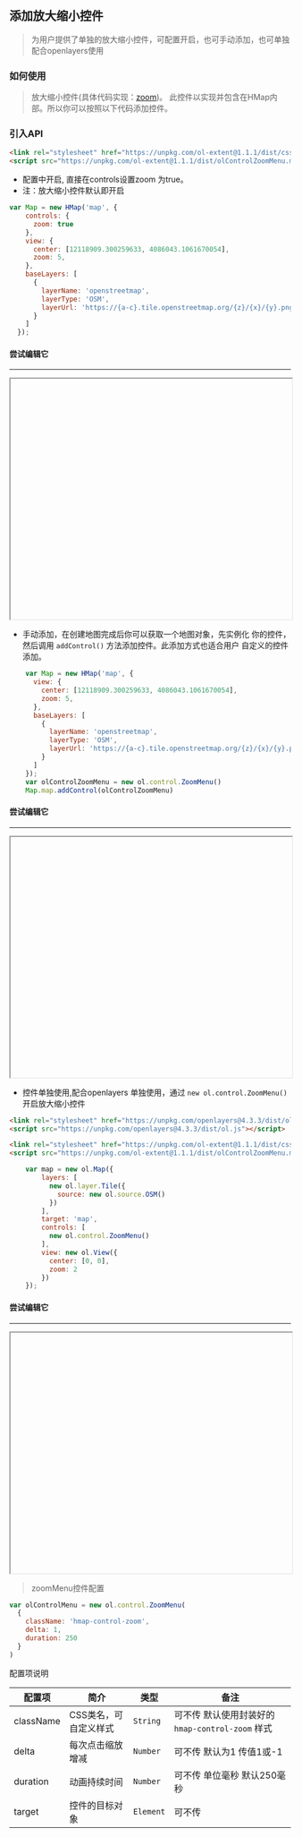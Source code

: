 ## 添加放大缩小控件

> 为用户提供了单独的放大缩小控件，可配置开启，也可手动添加，也可单独配合openlayers使用

### 如何使用

> 放大缩小控件(具体代码实现：[zoom](https://github.com/sakitam-fdd/ol-extent/blob/master/src/control/zoom.js))。
  此控件以实现并包含在HMap内部。所以你可以按照以下代码添加控件。

### 引入API

```html
<link rel="stylesheet" href="https://unpkg.com/ol-extent@1.1.1/dist/css/olControlZoomMenu.min.css" type="text/css">
<script src="https://unpkg.com/ol-extent@1.1.1/dist/olControlZoomMenu.min.js"></script>
```
  

* 配置中开启, 直接在controls设置zoom 为true。
* 注：放大缩小控件默认即开启

```javascript
var Map = new HMap('map', {
    controls: {
      zoom: true
    },
    view: {
      center: [12118909.300259633, 4086043.1061670054],
      zoom: 5,
    },
    baseLayers: [
      {
        layerName: 'openstreetmap',
        layerType: 'OSM',
        layerUrl: 'https://{a-c}.tile.openstreetmap.org/{z}/{x}/{y}.png'
      }
    ]
  });
```

#### 尝试编辑它
---
<iframe width="100%" height="430"></iframe>


* 手动添加，在创建地图完成后你可以获取一个地图对象，先实例化
  你的控件，然后调用 ``addControl()`` 方法添加控件。此添加方式也适合用户
  自定义的控件添加。

```javascript
    var Map = new HMap('map', {
      view: {
        center: [12118909.300259633, 4086043.1061670054],
        zoom: 5,
      },
      baseLayers: [
        {
          layerName: 'openstreetmap',
          layerType: 'OSM',
          layerUrl: 'https://{a-c}.tile.openstreetmap.org/{z}/{x}/{y}.png'
        }
      ]
    });
    var olControlZoomMenu = new ol.control.ZoomMenu()
    Map.map.addControl(olControlZoomMenu)
```

#### 尝试编辑它
---
<iframe width="100%" height="430"></iframe>

* 控件单独使用,配合openlayers 单独使用，通过 ``` new ol.control.ZoomMenu() ``` 开启放大缩小控件

```html
<link rel="stylesheet" href="https://unpkg.com/openlayers@4.3.3/dist/ol.css" type="text/css">
<script src="https://unpkg.com/openlayers@4.3.3/dist/ol.js"></script>

<link rel="stylesheet" href="https://unpkg.com/ol-extent@1.1.1/dist/css/olControlZoomMenu.min.css" type="text/css">
<script src="https://unpkg.com/ol-extent@1.1.1/dist/olControlZoomMenu.min.js"></script>
```

```javascript
    var map = new ol.Map({
        layers: [
          new ol.layer.Tile({
            source: new ol.source.OSM()
          })
        ],
        target: 'map',
        controls: [
          new ol.control.ZoomMenu()
        ],
        view: new ol.View({
          center: [0, 0],
          zoom: 2
        })
    });
```

#### 尝试编辑它
---
<iframe width="100%" height="430"></iframe>

> zoomMenu控件配置

```javascript
var olControlMenu = new ol.control.ZoomMenu(
  {
    className: 'hmap-control-zoom',
    delta: 1,
    duration: 250
  }
)
```

配置项说明

| 配置项 | 简介 | 类型 | 备注 |
| --- | --- |--- | --- |
| className | CSS类名，可自定义样式 | `String` | 可不传 默认使用封装好的 ```hmap-control-zoom``` 样式 |
| delta | 每次点击缩放增减 | `Number` | 可不传 默认为1 传值1或-1 |
| duration | 动画持续时间 | `Number` | 可不传 单位毫秒 默认250毫秒 |
| target | 控件的目标对象 | `Element` | 可不传 |

